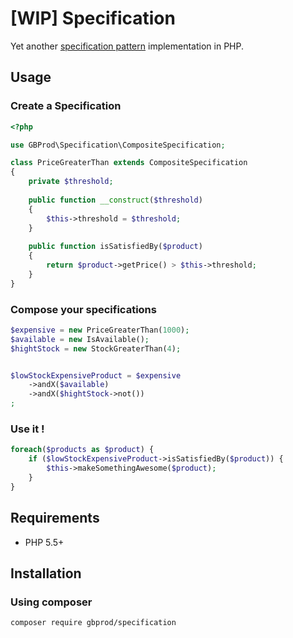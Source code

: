 # [WIP] Specification

Yet another [specification pattern](http://en.wikipedia.org/wiki/Specification_pattern) implementation in PHP.

## Usage

### Create a Specification

```php
<?php

use GBProd\Specification\CompositeSpecification;

class PriceGreaterThan extends CompositeSpecification
{
    private $threshold;
    
    public function __construct($threshold)
    {
        $this->threshold = $threshold;
    }
    
    public function isSatisfiedBy($product)
    {
        return $product->getPrice() > $this->threshold;
    }
}
```

### Compose your specifications

```php
$expensive = new PriceGreaterThan(1000);
$available = new IsAvailable();
$hightStock = new StockGreaterThan(4);


$lowStockExpensiveProduct = $expensive
    ->andX($available)
    ->andX($hightStock->not())
;
```

### Use it !

```php
foreach($products as $product) {
    if ($lowStockExpensiveProduct->isSatisfiedBy($product)) {
        $this->makeSomethingAwesome($product);
    }
}
```

## Requirements

 * PHP 5.5+

## Installation

### Using composer

```bash
composer require gbprod/specification
```